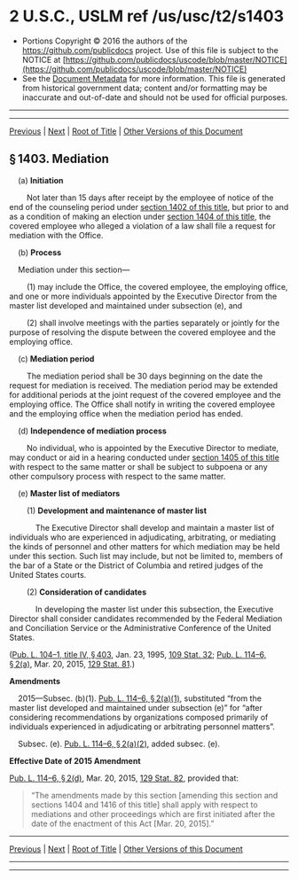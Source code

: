 ---
---

# 2 U.S.C., USLM ref /us/usc/t2/s1403

* Portions Copyright © 2016 the authors of the https://github.com/publicdocs project.
  Use of this file is subject to the NOTICE at [https://github.com/publicdocs/uscode/blob/master/NOTICE](https://github.com/publicdocs/uscode/blob/master/NOTICE)
* See the [Document Metadata](././../../../../..//README.md) for more information.
  This file is generated from historical government data; content and/or formatting may be inaccurate and out-of-date and should not be used for official purposes.

----------
----------

[Previous](./../../../../..//us/usc/t2/ch24/schIV/m__us_usc_t2_s1402.md) | [Next](./../../../../..//us/usc/t2/ch24/schIV/m__us_usc_t2_s1404.md) | [Root of Title](./../../../../../) | [Other Versions of this Document](https://publicdocs.github.io/go/links?ns=uslm&ref=%2Fus%2Fusc%2Ft2%2Fs1403)

## § 1403. Mediation

    (a) __Initiation__ 

        Not later than 15 days after receipt by the employee of notice of the end of the counseling period under [section 1402 of this title][/us/usc/t2/s1402], but prior to and as a condition of making an election under [section 1404 of this title][/us/usc/t2/s1404], the covered employee who alleged a violation of a law shall file a request for mediation with the Office.

    (b) __Process__ 

    Mediation under this section—

        (1) may include the Office, the covered employee, the employing office, and one or more individuals appointed by the Executive Director from the master list developed and maintained under subsection (e), and

        (2) shall involve meetings with the parties separately or jointly for the purpose of resolving the dispute between the covered employee and the employing office.

    (c) __Mediation period__ 

        The mediation period shall be 30 days beginning on the date the request for mediation is received. The mediation period may be extended for additional periods at the joint request of the covered employee and the employing office. The Office shall notify in writing the covered employee and the employing office when the mediation period has ended.

    (d) __Independence of mediation process__ 

        No individual, who is appointed by the Executive Director to mediate, may conduct or aid in a hearing conducted under [section 1405 of this title][/us/usc/t2/s1405] with respect to the same matter or shall be subject to subpoena or any other compulsory process with respect to the same matter.

    (e) __Master list of mediators__ 

        (1) __Development and maintenance of master list__ 

            The Executive Director shall develop and maintain a master list of individuals who are experienced in adjudicating, arbitrating, or mediating the kinds of personnel and other matters for which mediation may be held under this section. Such list may include, but not be limited to, members of the bar of a State or the District of Columbia and retired judges of the United States courts.

        (2) __Consideration of candidates__ 

            In developing the master list under this subsection, the Executive Director shall consider candidates recommended by the Federal Mediation and Conciliation Service or the Administrative Conference of the United States.

([Pub. L. 104–1, title IV, § 403][/us/pl/104/1/s403], Jan. 23, 1995, [109 Stat. 32][/us/stat/109/32]; [Pub. L. 114–6, § 2(a)][/us/pl/114/6/s2/a], Mar. 20, 2015, [129 Stat. 81][/us/stat/129/81].)

 __Amendments__ 

    2015—Subsec. (b)(1). [Pub. L. 114–6, § 2(a)(1)][/us/pl/114/6/s2/a/1], substituted “from the master list developed and maintained under subsection (e)” for “after considering recommendations by organizations composed primarily of individuals experienced in adjudicating or arbitrating personnel matters”.

    Subsec. (e). [Pub. L. 114–6, § 2(a)(2)][/us/pl/114/6/s2/a/2], added subsec. (e).

 __Effective Date of 2015 Amendment__ 

[Pub. L. 114–6, § 2(d)][/us/pl/114/6/s2/d], Mar. 20, 2015, [129 Stat. 82][/us/stat/129/82], provided that: 

> “The amendments made by this section \[amending this section and sections 1404 and 1416 of this title\] shall apply with respect to mediations and other proceedings which are first initiated after the date of the enactment of this Act \[Mar. 20, 2015\].”

----------

[Previous](./../../../../..//us/usc/t2/ch24/schIV/m__us_usc_t2_s1402.md) | [Next](./../../../../..//us/usc/t2/ch24/schIV/m__us_usc_t2_s1404.md) | [Root of Title](./../../../../../) | [Other Versions of this Document](https://publicdocs.github.io/go/links?ns=uslm&ref=%2Fus%2Fusc%2Ft2%2Fs1403)

----------
----------

[/us/usc/t2/s1402]: https://publicdocs.github.io/go/links?ns=uslm&ref=%2Fus%2Fusc%2Ft2%2Fs1402
[/us/usc/t2/s1404]: https://publicdocs.github.io/go/links?ns=uslm&ref=%2Fus%2Fusc%2Ft2%2Fs1404
[/us/usc/t2/s1405]: https://publicdocs.github.io/go/links?ns=uslm&ref=%2Fus%2Fusc%2Ft2%2Fs1405
[/us/pl/104/1/s403]: https://publicdocs.github.io/go/links?ns=uslm&ref=%2Fus%2Fpl%2F104%2F1%2Fs403
[/us/stat/109/32]: https://publicdocs.github.io/go/links?ns=uslm&ref=%2Fus%2Fstat%2F109%2F32
[/us/pl/114/6/s2/a]: https://publicdocs.github.io/go/links?ns=uslm&ref=%2Fus%2Fpl%2F114%2F6%2Fs2%2Fa
[/us/stat/129/81]: https://publicdocs.github.io/go/links?ns=uslm&ref=%2Fus%2Fstat%2F129%2F81
[/us/pl/114/6/s2/a/1]: https://publicdocs.github.io/go/links?ns=uslm&ref=%2Fus%2Fpl%2F114%2F6%2Fs2%2Fa%2F1
[/us/pl/114/6/s2/a/2]: https://publicdocs.github.io/go/links?ns=uslm&ref=%2Fus%2Fpl%2F114%2F6%2Fs2%2Fa%2F2
[/us/pl/114/6/s2/d]: https://publicdocs.github.io/go/links?ns=uslm&ref=%2Fus%2Fpl%2F114%2F6%2Fs2%2Fd
[/us/stat/129/82]: https://publicdocs.github.io/go/links?ns=uslm&ref=%2Fus%2Fstat%2F129%2F82



